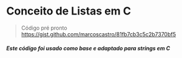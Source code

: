 <h1>Conceito de Listas em C</h1>

>Código pré pronto https://gist.github.com/marcoscastro/81fb7cb3c5c2b7370bf5

<h5>Este código foi usado como base e adaptado para strings em C</h5>


